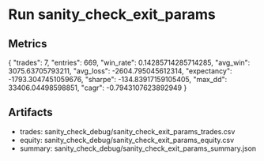 # Run sanity_check_exit_params

## Metrics
{
  "trades": 7,
  "entries": 669,
  "win_rate": 0.14285714285714285,
  "avg_win": 3075.63705793211,
  "avg_loss": -2604.795045612314,
  "expectancy": -1793.3047451059676,
  "sharpe": -134.83917159105405,
  "max_dd": 33406.04498598851,
  "cagr": -0.7943107623892949
}

## Artifacts
- trades: sanity_check_debug/sanity_check_exit_params_trades.csv
- equity: sanity_check_debug/sanity_check_exit_params_equity.csv
- summary: sanity_check_debug/sanity_check_exit_params_summary.json